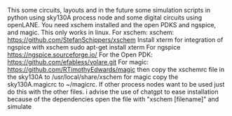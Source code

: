 This some circuits, layouts and in the future some simulation scripts in python using sky130A process node and some digital circuits using openLANE.
You need xschem installed and the open PDKS and ngspice, and magic. This only works in linux.
For xschem:
xschem: https://github.com/StefanSchippers/xschem
Install xterm for integration of ngspice with xschem
sudo apt-get install xterm
For ngspice
https://ngspice.sourceforge.io/
For the Open PDK:
https://github.com/efabless/volare.git 
For magic:
https://github.com/RTimothyEdwards/magic
then copy the xschemrc file in the sky130A to /usr/local/share/xschem
for magic copy the sky130A.magicrc to ~/magicrc.
If other process nodes want to be used just do this with the other files.
i advise the use of chatgpt to ease installation because of the dependencies
open the file with "xschem [filename]" and simulate
